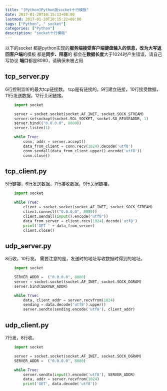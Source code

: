 ```yaml
---
title: "[Python]Python版socket十行模板"
date: 2017-01-20T10:15:13+08:00
lastmod: 2017-01-20T10:15:22+08:00
tags: ["Python", " socket"]
categories: ["Python"]
description: "socket十行模板"
---
```




以下的socket
都是python实现的**服务端接受客户端键盘输入的信息，改为大写返回客户端**的模板
都是**同步、阻塞**的
都会在**数据长度**大于1024时产生错误，请自己写协议
**端口**都是8080，请确保未被占用

## tcp_server.py

6行控制监听的最大tcp链接数。
tcp是有链接的。9行建立链接，10行接受数据，11行发送数据，12行关闭链接。

```python
    import socket

    server = socket.socket(socket.AF_INET, socket.SOCK_STREAM)
    server.setsockopt(socket.SOL_SOCKET, socket.SO_REUSEADDR, 1)
    server.bind(("0.0.0.0", 8080))
    server.listen(1)

    while True:
        conn, addr = server.accept()
        data_from_client = conn.recv(1024).decode('utf8')
        conn.sendall(data_from_client.upper().encode('utf8'))
        conn.close()
```

## tcp_client.py

5行链接，6行发送数据，7行接收数据，9行关闭链接。

```python
    import socket

    while True:
        client = socket.socket(socket.AF_INET, socket.SOCK_STREAM)
        client.connect(("0.0.0.0", 8080))
        client.sendall(input().encode('utf8'))
        data_from_server = client.recv(1024).decode('utf8')
        print('GET ' + data_from_server)
        client.close()
```

## udp_server.py

8行收，10行发。
需要注意的是，发送时的地址写收数据时得到的地址。

```python
    import socket

    SERVER_ADDR =  ("0.0.0.0", 8080)
    server = socket.socket(socket.AF_INET, socket.SOCK_DGRAM)
    server.bind(SERVER_ADDR)

    while True:
        data, client_addr = server.recvfrom(1024)
        sending = data.decode('utf8').upper()
        server.sendto(sending.encode('utf8'), client_addr)
```

## udp_client.py

7行发，8行收。

```python
    import socket

    server = socket.socket(socket.AF_INET, socket.SOCK_DGRAM)
    SERVER_ADDR =  ("0.0.0.0", 8080)

    while True:
        server.sendto(input().encode('utf8'), SERVER_ADDR)
        data, addr = server.recvfrom(1024)
        print('GET', data.decode('utf8'))
```

